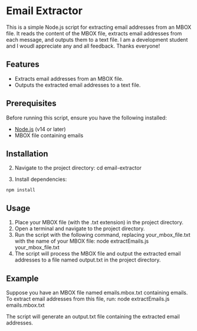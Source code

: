 # Email Extractor

This is a simple Node.js script for extracting email addresses from an MBOX file. It reads the content of the MBOX file, extracts email addresses from each message, and outputs them to a text file. I am a development student and I woudl appreciate any and all feedback. Thanks everyone!

## Features

- Extracts email addresses from an MBOX file.
- Outputs the extracted email addresses to a text file.

## Prerequisites

Before running this script, ensure you have the following installed:

- [Node.js](https://nodejs.org/) (v14 or later)
- MBOX file containing emails

## Installation

2. Navigate to the project directory:
cd email-extractor

3. Install dependencies:
```
npm install
```
## Usage

1. Place your MBOX file (with the .txt extension) in the project directory.
2. Open a terminal and navigate to the project directory.
3. Run the script with the following command, replacing your_mbox_file.txt with the name of your MBOX file:
node extractEmails.js your_mbox_file.txt
4. The script will process the MBOX file and output the extracted email addresses to a file named output.txt in the project directory.


## Example
Suppose you have an MBOX file named emails.mbox.txt containing emails. To extract email addresses from this file, run:
node extractEmails.js emails.mbox.txt

The script will generate an output.txt file containing the extracted email addresses.


